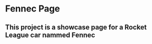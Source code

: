 <p align="center">
<h1>Fennec Page</h1>
<h2>This project is a showcase page for a Rocket League car nammed Fennec</h2>
</p>

